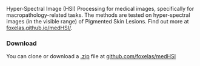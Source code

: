 Hyper-Spectral Image (HSI) Processing for medical images, specifically for macropathology-related tasks.
The methods are tested on hyper-spectral images (in the visible range) of Pigmented Skin Lesions.
Find out more at [foxelas.github.io/medHSI/](https://foxelas.github.io/medHSI/).

### Download

You can clone or download a [.zip](https://github.com/foxelas/medHSI/archive/refs/heads/main.zip) file at [github.com/foxelas/medHSI](https://github.com/foxelas/medHSI/)

